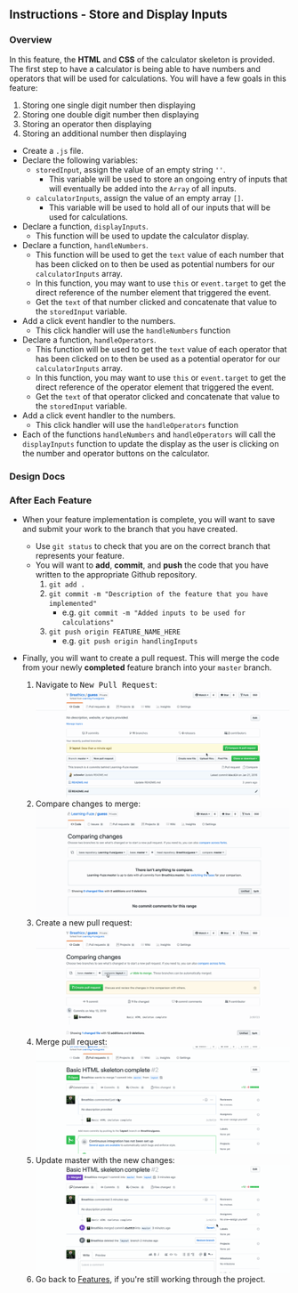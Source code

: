 Instructions - Store and Display Inputs
--

### Overview

In this feature, the **HTML** and **CSS** of the calculator skeleton is provided. The first step to have a calculator is being able to have numbers and operators that will be used for calculations. You will have a few goals in this feature: 
1. Storing one single digit number then displaying
2. Storing one double digit number then displaying
3. Storing an operator then displaying
4. Storing an additional number then displaying

- Create a `.js` file.
- Declare the following variables:
  - `storedInput`, assign the value of an empty string `''`.
    - This variable will be used to store an ongoing entry of inputs that will eventually be added into the `Array` of all inputs.
  - `calculatorInputs`, assign the value of an empty array `[]`.
    - This variable will be used to hold all of our inputs that will be used for calculations.
- Declare a function, `displayInputs`.
  - This function will be used to update the calculator display.
- Declare a function, `handleNumbers`.
  - This function will be used to get the `text` value of each number that has been clicked on to then be used as potential numbers for our `calculatorInputs` array.
  - In this function, you may want to use `this` or `event.target` to get the direct reference of the number element that triggered the event.
  - Get the `text` of that number clicked and concatenate that value to the `storedInput` variable.
- Add a click event handler to the numbers.
  - This click handler will use the `handleNumbers` function
- Declare a function, `handleOperators`.
  - This function will be used to get the `text` value of each operator that has been clicked on to then be used as a potential operator for our `calculatorInputs` array.
  - In this function, you may want to use `this` or `event.target` to get the direct reference of the operator element that triggered the event.
  - Get the `text` of that operator clicked and concatenate that value to the `storedInput` variable.
- Add a click event handler to the numbers.
  - This click handler will use the `handleOperators` function
- Each of the functions `handleNumbers` and `handleOperators` will call the `displayInputs` function to update the display as the user is clicking on the number and operator buttons on the calculator.


### Design Docs



### After Each Feature

- When your feature implementation is complete, you will want to save and submit your work to the branch that you have created.
  - Use `git status` to check that you are on the correct branch that represents your feature.
  - You will want to **add**, **commit**, and **push** the code that you have written to the appropriate Github repository.
    1. `git add .`
    2. `git commit -m "Description of the feature that you have implemented"`
       - e.g. `git commit -m "Added inputs to be used for calculations"`
    3. `git push origin FEATURE_NAME_HERE`
       - e.g. `git push origin handlingInputs`

- Finally, you will want to create a pull request. This will merge the code from your newly **completed** feature branch into your `master` branch.

  1. Navigate to <kbd>New Pull Request</kbd>:
  ![Navigate to pull requests](../post-feature/navigate-to-pull-request.gif)
  2. Compare changes to merge:
  ![Compare changes to merge](../post-feature/compare-changes.gif)
  3. Create a new pull request:
  ![Create new pull request](../post-feature/create-pull-request.gif)
  4. Merge pull request:
  ![Merge pull request](../post-feature/merge-pull-request.gif)
  5. Update master with the new changes:
  ![Update master](../post-feature/pull-new-changes.gif)
  6. Go back to [Features](../../README.md#features), if you're still working through the project.
